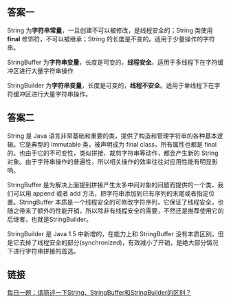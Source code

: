 ## 答案一
String 为**字符串常量**，一旦创建不可以被修改，是线程安全的；String 类使用 **final** 修饰符，不可以被继承；String 的长度是不变的。适用于少量操作的字符串。

StringBuffer 为**字符串变量**，长度是可变的，**线程安全**。适用于多线程下在字符缓冲区进行大量字符串操作

StringBuilder 为**字符串变量**，长度是可变的，**线程不安全**。适用于单线程下在字符缓冲区进行大量字符串操作。

## 答案二
String 是 Java 语言非常基础和重要的类，提供了构造和管理字符串的各种基本逻辑。它是典型的 Immutable 类，被声明成为 final class，所有属性也都是 final 的。也由于它的不可变性，类似拼接、裁剪字符串等动作，都会产生新的 String 对象。由于字符串操作的普遍性，所以相关操作的效率往往对应用性能有明显影响。

StringBuffer 是为解决上面提到拼接产生太多中间对象的问题而提供的一个类，我们可以用 append 或者 add 方法，把字符串添加到已有序列的末尾或者指定位置。StringBuffer 本质是一个线程安全的可修改字符序列，它保证了线程安全，也随之带来了额外的性能开销，所以除非有线程安全的需要，不然还是推荐使用它的后继者，也就是StringBuilder。

StringBuilder 是 Java 1.5 中新增的，在能力上和 StringBuffer 没有本质区别，但是它去掉了线程安全的部分(synchronized)，有效减小了开销，是绝大部分情况下进行字符串拼接的首选。

## 链接
[每日一题：请简述一下String、StringBuffer和StringBuilder的区别？](https://github.com/Moosphan/Android-Daily-Interview/issues/22)